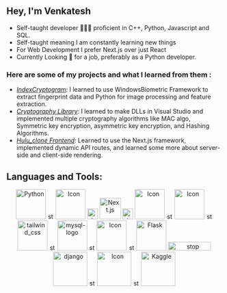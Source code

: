 
## Hey, I'm Venkatesh
* Self-taught developer 👨🏻‍💻 proficient in C++, Python, Javascript and SQL.
* Self-taught meaning I am constantly learning new things
* For Web Development I prefer Next.js over just React
* Currently Looking 🔎 for a job, preferably as a Python developer.

### Here are some of my projects and what I learned from them :
* *[IndexCryptogram](https://github.com/Venkatesh360/IndexCryptogram)*: I learned to use WindowsBiometric Framework to extract fingerprint data and Python for image processing and feature extraction.
* *[Cryptography Library](https://github.com/Venkatesh360/cryptographyDll_project)*: I learned to make DLLs in Visual Studio and implemented multiple cryptography algorithms like MAC algo, Symmetric key encryption, asymmetric key encryption, and Hashing Algorithms.  
* *[Hulu_clone Frontend](https://github.com/Venkatesh360/hulu_clone_project)*: Learned to use the Next.js framework, implemented dynamic API routes, and learned some more about server-side and client-side rendering.


## Languages and Tools:

<p display="flex" align="center" justify="center" >
  <img src="https://upload.wikimedia.org/wikipedia/commons/thumb/c/c3/Python-logo-notext.svg/1869px-Python-logo-notext.svg.png" alt="Python" height="70">
    <img width="15"  src="https://img.icons8.com/ios-filled/50/FFFFFF/stop.png" alt="stop"/>
  <img src="https://encrypted-tbn0.gstatic.com/images?q=tbn:ANd9GcQQ7zl6pVbxQhrYhx-KMs-JiIIg85Mz4ob4-g&s" alt="Icon" height="70"> 
  <img width="25"  src="https://img.icons8.com/ios-filled/50/FFFFFF/stop.png" alt="stop"/>
  <img src="https://upload.wikimedia.org/wikipedia/commons/thumb/8/8e/Nextjs-logo.svg/2560px-Nextjs-logo.svg.png" alt="Next.js" height="50">
    <img width="25"  src="https://img.icons8.com/ios-filled/50/FFFFFF/stop.png" alt="stop"/>
  <img src="https://encrypted-tbn0.gstatic.com/images?q=tbn:ANd9GcQcR5U16C8yXgBpl7-Bc7Itjx3_LRl425zINA&s" alt="Icon" height="70">
    <img width="15"  src="https://img.icons8.com/ios-filled/50/FFFFFF/stop.png" alt="stop"/>
  <img src="https://encrypted-tbn0.gstatic.com/images?q=tbn:ANd9GcS0ZY7pSp8vUlxBODPl3S4YYzsx0Ht-sB7EkQ&s" alt="Icon"height="70">
    <img width="15"  src="https://img.icons8.com/ios-filled/50/FFFFFF/stop.png" alt="stop"/>
 <img  height="70" src="https://img.icons8.com/color/144/tailwind_css.png" alt="tailwind_css"/>
    <img width="15"  src="https://img.icons8.com/ios-filled/50/FFFFFF/stop.png" alt="stop"/>
  <img  height="70" src="https://img.icons8.com/color/144/mysql-logo.png" alt="mysql-logo"/>
    <img width="15"  src="https://img.icons8.com/ios-filled/50/FFFFFF/stop.png" alt="stop"/>
  <img src="https://encrypted-tbn0.gstatic.com/images?q=tbn:ANd9GcRkN8yHXd01HD1fLm74F8dVm9ZAR1Pzu2lorw&s" alt="Icon" height="70">
    <img width="15"  src="https://img.icons8.com/ios-filled/50/FFFFFF/stop.png" alt="stop"/>
  <img src="https://cdn.worldvectorlogo.com/logos/flask.svg" alt="Flask" height="70">
    <img width="100" height="20"  src="https://img.icons8.com/ios-filled/50/FFFFFF/stop.png" alt="stop"/>
  <img height="80" src="https://img.icons8.com/color/144/django.png" alt="django"/>
    <img width="15"  src="https://img.icons8.com/ios-filled/50/FFFFFF/stop.png" alt="stop"/>
  <img src="https://encrypted-tbn0.gstatic.com/images?q=tbn:ANd9GcRNsNsCUnCK9dU4ADTVmRc0fs0KpHJwWFNJjQ&s" alt="Icon" height="80">
    <img width="15"  src="https://img.icons8.com/ios-filled/50/FFFFFF/stop.png" alt="stop"/>
  <img src="https://logowik.com/content/uploads/images/kaggle4255.logowik.com.webp" alt="Kaggle" height="80">
  
</p>

